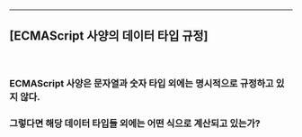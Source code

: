 
<br>

***
## **[ECMAScript 사양의 데이터 타입 규정]**
<br>

### **ECMAScript 사양은 문자열과 숫자 타입 외에는 명시적으로 규정하고 있지 않다.**
### **그렇다면 해당 데이터 타입들 외에는 어떤 식으로 계산되고 있는가?**